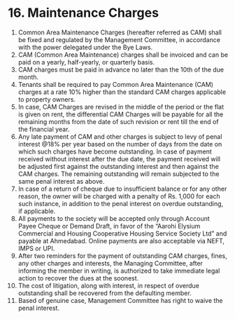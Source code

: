 # 16. Maintenance Charges

<ol class="main-list">
<li class="custom-number" data-num="16.1">Common Area Maintenance Charges (hereafter referred as CAM) shall be fixed and regulated by the Management Committee, in accordance with the power delegated under the Bye Laws.</li>

<li class="custom-number" data-num="16.2">CAM (Common Area Maintenance) charges shall be invoiced and can be paid on a yearly, half-yearly, or quarterly basis.</li> 

<li class="custom-number" data-num="16.3">CAM charges must be paid in advance no later than the 10th of the due month.</li>

<li class="custom-number" data-num="16.4">Tenants shall be required to pay Common Area Maintenance (CAM) charges at a rate 10% higher than the standard CAM charges applicable to property owners.</li>

<li class="custom-number" data-num="16.5">In case, CAM Charges are revised in the middle of the period or the flat is given on rent, the differential CAM Charges will be payable for all the remaining months from the date of such revision or rent till the end of the financial year.</li>

<li class="custom-number" data-num="16.6">Any late payment of CAM and other charges is subject to levy of penal interest @18% per year based on the number of days from the date on which such charges have become outstanding. In case of payment received without interest after the due date, the payment received will be adjusted first against the outstanding interest and then against the CAM charges. The remaining outstanding will remain subjected to the same penal interest as above.</li>

<li class="custom-number" data-num="16.7">In case of a return of cheque due to insufficient balance or for any other reason, the owner will be charged with a penalty of Rs. 1,000 for each such instance, in addition to the penal interest on overdue outstanding, if applicable.</li>

<li class="custom-number" data-num="16.8">All payments to the society will be accepted only through Account Payee Cheque or Demand Draft, in favor of the “Aarohi Elysium Commercial and Housing Cooperative Housing Service Society Ltd” and payable at Ahmedabad. Online payments are also acceptable via NEFT, IMPS or UPI.</li> 

<li class="custom-number" data-num="16.9">After two reminders for the payment of outstanding CAM charges, fines, any other charges and interests, the Managing Committee, after informing the member in writing, is authorized to take immediate legal action to recover the dues at the soonest.</li>

<li class="custom-number" data-num="16.10">The cost of litigation, along with interest, in respect of overdue outstanding shall be recovered from the defaulting member.</li>

<li class="custom-number" data-num="16.11">Based of genuine case, Management Committee has right to waive the penal interest.</li>
</ol>